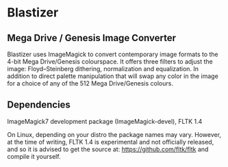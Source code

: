 # Blastizer
## Mega Drive / Genesis Image Converter

Blastizer uses ImageMagick to convert contemporary image formats to the 4-bit Mega Drive/Genesis colourspace. It offers three filters to adjust the image: Floyd–Steinberg dithering, normalization and equalization. In addition to direct palette manipulation that will swap any color in the image for a choice of any of the 512 Mega Drive/Genesis colours.

## Dependencies

ImageMagick7 development package (ImageMagick-devel), FLTK 1.4

On Linux, depending on your distro the package names may vary. However, at the time of writing, FLTK 1.4 is experimental and not officially released, and so it is advised to get the source at: https://github.com/fltk/fltk and compile it yourself.
